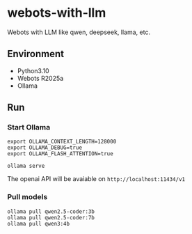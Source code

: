 # webots-with-llm
Webots with LLM like qwen, deepseek, llama, etc.


## Environment 

- Python3.10
- Webots R2025a
- Ollama


## Run

### Start Ollama

```shell
export OLLAMA_CONTEXT_LENGTH=128000
export OLLAMA_DEBUG=true
export OLLAMA_FLASH_ATTENTION=true

ollama serve
```

The openai API will be avaiable on `http://localhost:11434/v1`

### Pull models

```shell
ollama pull qwen2.5-coder:3b
ollama pull qwen2.5-coder:7b
ollama pull qwen3:4b
```

